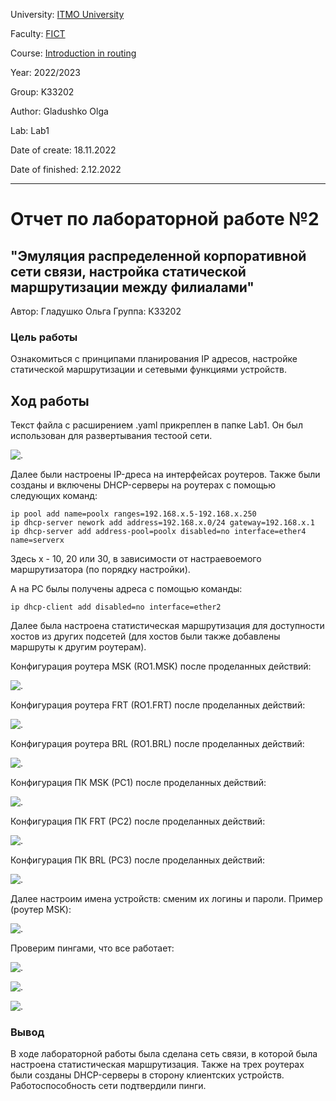 University: [ITMO University](https://itmo.ru/ru/)

Faculty: [FICT](https://fict.itmo.ru)

Course: [Introduction in routing](https://github.com/itmo-ict-faculty/introduction-in-routing)

Year: 2022/2023

Group: K33202

Author: Gladushko Olga

Lab: Lab1

Date of create: 18.11.2022

Date of finished: 2.12.2022

---
# Отчет по лабораторной работе №2
## "Эмуляция распределенной корпоративной сети связи, настройка статической маршрутизации между филиалами"
Автор: Гладушко Ольга
Группа: К33202

### Цель работы
Ознакомиться с принципами планирования IP адресов, настройке статической маршрутизации и сетевыми функциями устройств.

## Ход работы
Текст файла с расширением .yaml прикреплен в папке Lab1. Он был использован для развертывания тестоой сети.

![.](https://github.com/OlgaGladushko/pictures/blob/main/lab2/Рисунок2.png)

Далее были настроены IP-дреса на интерфейсах роутеров. Также были созданы и включены DHCP-серверы на роутерах с помощью следующих команд:

```
ip pool add name=poolx ranges=192.168.x.5-192.168.x.250
ip dhcp-server nework add address=192.168.x.0/24 gateway=192.168.x.1
ip dhcp-server add address-pool=poolx disabled=no interface=ether4 name=serverx
```
Здесь x - 10, 20 или 30, в зависимости от настраевоемого маршрутизатора (по порядку настройки).

А на PC былы получены адреса с помощью команды:

``` 
ip dhcp-client add disabled=no interface=ether2
```

Далее была настроена статистическая маршрутизация для доступности хостов из других подсетей (для хостов были также добавлены маршруты к другим роутерам). 

Конфигурация роутера MSK (RO1.MSK) после проделанных действий:

![.](https://github.com/OlgaGladushko/pictures/blob/main/lab2/Рисунок3.png)

Конфигурация роутера FRT (RO1.FRT) после проделанных действий:

![.](https://github.com/OlgaGladushko/pictures/blob/main/lab2/Рисунок4.png)

Конфигурация роутера BRL (RO1.BRL) после проделанных действий:

![.](https://github.com/OlgaGladushko/pictures/blob/main/lab2/Рисунок5.png)

Конфигурация ПК MSK (PC1) после проделанных действий:

![.](https://github.com/OlgaGladushko/pictures/blob/main/lab2/Рисунок6.png)

Конфигурация ПК FRT (PC2) после проделанных действий:

![.](https://github.com/OlgaGladushko/pictures/blob/main/lab2/Рисунок7.png)

Конфигурация ПК BRL (PC3) после проделанных действий:

![.](https://github.com/OlgaGladushko/pictures/blob/main/lab2/Рисунок8.png)

Далее настроим имена устройств: сменим их логины и пароли. Пример (роутер MSK):

![.](https://github.com/OlgaGladushko/pictures/blob/main/lab2/Рисунок12.png)

Проверим пингами, что все работает:

![.](https://github.com/OlgaGladushko/pictures/blob/main/lab2/Рисунок9.png)

![.](https://github.com/OlgaGladushko/pictures/blob/main/lab2/Рисунок10.png)

![.](https://github.com/OlgaGladushko/pictures/blob/main/lab2/Рисунок11.png)

### Вывод
В ходе лабораторной работы была сделана сеть связи, в которой была настроена статистическая маршрутизация. Также на трех роутерах были созданы DHCP-серверы в сторону клиентских устройств. Работоспособность сети подтвердили пинги.
